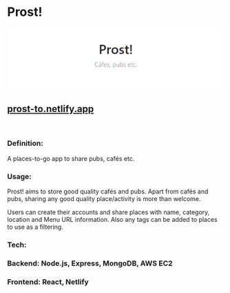 # Prost!

![prost-homepage](./README-media/header.png)

## [prost-to.netlify.app](https://prost-to.netlify.app/)
</br>

### **Definition:**
A places-to-go app to share pubs, cafés etc.

### **Usage:**
Prost! aims to store good quality cafés and pubs. Apart from cafés and pubs, sharing any good quality place/activity is more than welcome.

Users can create their accounts and share places with name, category, location and Menu URL information. Also any tags can be added to places to use as a filtering.

### **Tech:**
### Backend: Node.js, Express, MongoDB, AWS EC2
### Frontend: React, Netlify
